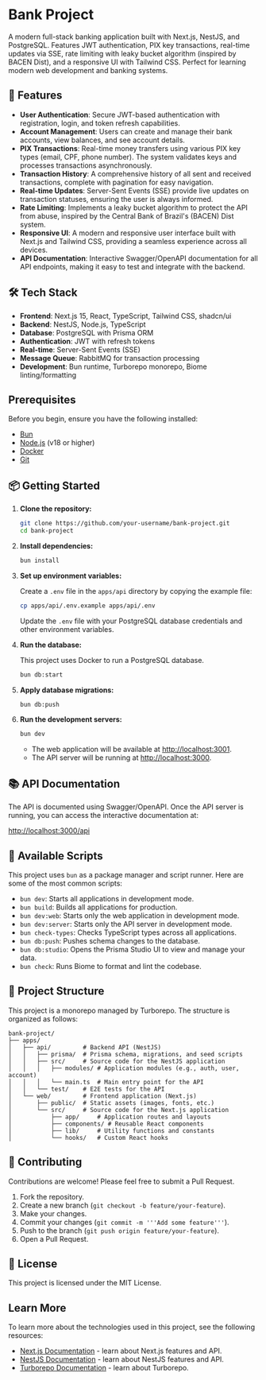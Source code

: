 # Bank Project

A modern full-stack banking application built with Next.js, NestJS, and PostgreSQL. Features JWT authentication, PIX key transactions, real-time updates via SSE, rate limiting with leaky bucket algorithm (inspired by BACEN Dist), and a responsive UI with Tailwind CSS. Perfect for learning modern web development and banking systems.

## 🚀 Features

- **User Authentication**: Secure JWT-based authentication with registration, login, and token refresh capabilities.
- **Account Management**: Users can create and manage their bank accounts, view balances, and see account details.
- **PIX Transactions**: Real-time money transfers using various PIX key types (email, CPF, phone number). The system validates keys and processes transactions asynchronously.
- **Transaction History**: A comprehensive history of all sent and received transactions, complete with pagination for easy navigation.
- **Real-time Updates**: Server-Sent Events (SSE) provide live updates on transaction statuses, ensuring the user is always informed.
- **Rate Limiting**: Implements a leaky bucket algorithm to protect the API from abuse, inspired by the Central Bank of Brazil's (BACEN) Dist system.
- **Responsive UI**: A modern and responsive user interface built with Next.js and Tailwind CSS, providing a seamless experience across all devices.
- **API Documentation**: Interactive Swagger/OpenAPI documentation for all API endpoints, making it easy to test and integrate with the backend.

## 🛠️ Tech Stack

- **Frontend**: Next.js 15, React, TypeScript, Tailwind CSS, shadcn/ui
- **Backend**: NestJS, Node.js, TypeScript
- **Database**: PostgreSQL with Prisma ORM
- **Authentication**: JWT with refresh tokens
- **Real-time**: Server-Sent Events (SSE)
- **Message Queue**: RabbitMQ for transaction processing
- **Development**: Bun runtime, Turborepo monorepo, Biome linting/formatting

## Prerequisites

Before you begin, ensure you have the following installed:

- [Bun](https://bun.sh/)
- [Node.js](https://nodejs.org/) (v18 or higher)
- [Docker](https://www.docker.com/)
- [Git](https://git-scm.com/)

## 📦 Getting Started

1.  **Clone the repository:**

    ```bash
    git clone https://github.com/your-username/bank-project.git
    cd bank-project
    ```

2.  **Install dependencies:**

    ```bash
    bun install
    ```

3.  **Set up environment variables:**

    Create a `.env` file in the `apps/api` directory by copying the example file:

    ```bash
    cp apps/api/.env.example apps/api/.env
    ```

    Update the `.env` file with your PostgreSQL database credentials and other environment variables.

4.  **Run the database:**

    This project uses Docker to run a PostgreSQL database.

    ```bash
    bun db:start
    ```

5.  **Apply database migrations:**

    ```bash
    bun db:push
    ```

6.  **Run the development servers:**

    ```bash
    bun dev
    ```

    - The web application will be available at [http://localhost:3001](http://localhost:3001).
    - The API server will be running at [http://localhost:3000](http://localhost:3000).

## 📚 API Documentation

The API is documented using Swagger/OpenAPI. Once the API server is running, you can access the interactive documentation at:

[http://localhost:3000/api](http://localhost:3000/api)

## 📜 Available Scripts

This project uses `bun` as a package manager and script runner. Here are some of the most common scripts:

- `bun dev`: Starts all applications in development mode.
- `bun build`: Builds all applications for production.
- `bun dev:web`: Starts only the web application in development mode.
- `bun dev:server`: Starts only the API server in development mode.
- `bun check-types`: Checks TypeScript types across all applications.
- `bun db:push`: Pushes schema changes to the database.
- `bun db:studio`: Opens the Prisma Studio UI to view and manage your data.
- `bun check`: Runs Biome to format and lint the codebase.

## 📂 Project Structure

This project is a monorepo managed by Turborepo. The structure is organized as follows:

```
bank-project/
├── apps/
│   ├── api/         # Backend API (NestJS)
│   │   ├── prisma/  # Prisma schema, migrations, and seed scripts
│   │   ├── src/     # Source code for the NestJS application
│   │   │   ├── modules/ # Application modules (e.g., auth, user, account)
│   │   │   └── main.ts  # Main entry point for the API
│   │   └── test/    # E2E tests for the API
│   └── web/         # Frontend application (Next.js)
│       ├── public/  # Static assets (images, fonts, etc.)
│       └── src/     # Source code for the Next.js application
│           ├── app/     # Application routes and layouts
│           ├── components/ # Reusable React components
│           ├── lib/     # Utility functions and constants
│           └── hooks/   # Custom React hooks
```

## 🤝 Contributing

Contributions are welcome! Please feel free to submit a Pull Request.

1.  Fork the repository.
2.  Create a new branch (`git checkout -b feature/your-feature`).
3.  Make your changes.
4.  Commit your changes (`git commit -m '''Add some feature'''`).
5.  Push to the branch (`git push origin feature/your-feature`).
6.  Open a Pull Request.

## 📄 License

This project is licensed under the MIT License.

## Learn More

To learn more about the technologies used in this project, see the following resources:

- [Next.js Documentation](https://nextjs.org/docs) - learn about Next.js features and API.
- [NestJS Documentation](https://docs.nestjs.com/) - learn about NestJS features and API.
- [Turborepo Documentation](https://turbo.build/repo/docs) - learn about Turborepo.